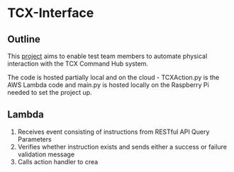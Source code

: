 # TCX-Interface
Outline
-
This [project](https://zodiacpoolsystems.atlassian.net/wiki/spaces/STG/pages/1469644835/Project+-+TCX+Interface) aims to enable test team members to automate physical interaction with the TCX Command Hub system.

The code is hosted partially local and on the cloud - TCXAction.py is the AWS Lambda code and main.py is hosted locally on the Raspberry Pi needed to set the project up.

Lambda
- 
1. Receives event consisting of instructions from RESTful API Query Parameters
2. Verifies whether instruction exists and sends either a success or failure validation message
3. Calls action handler to crea
<!--stackedit_data:
eyJoaXN0b3J5IjpbLTEwNTA2NDA2MTJdfQ==
-->